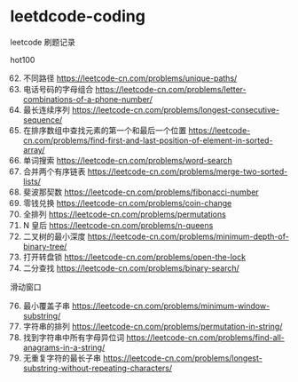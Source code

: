 # leetdcode-coding

leetcode 刷题记录

hot100

62. 不同路径 https://leetcode-cn.com/problems/unique-paths/
17. 电话号码的字母组合 https://leetcode-cn.com/problems/letter-combinations-of-a-phone-number/
128. 最长连续序列 https://leetcode-cn.com/problems/longest-consecutive-sequence/
34. 在排序数组中查找元素的第一个和最后一个位置 https://leetcode-cn.com/problems/find-first-and-last-position-of-element-in-sorted-array/
79. 单词搜索 https://leetcode-cn.com/problems/word-search
21. 合并两个有序链表 https://leetcode-cn.com/problems/merge-two-sorted-lists/
509. 斐波那契数 https://leetcode-cn.com/problems/fibonacci-number
322. 零钱兑换 https://leetcode-cn.com/problems/coin-change
46. 全排列 https://leetcode-cn.com/problems/permutations
51. N 皇后 https://leetcode-cn.com/problems/n-queens
111. 二叉树的最小深度 https://leetcode-cn.com/problems/minimum-depth-of-binary-tree/
752. 打开转盘锁 https://leetcode-cn.com/problems/open-the-lock
704. 二分查找 https://leetcode-cn.com/problems/binary-search/

滑动窗口

76. 最小覆盖子串 https://leetcode-cn.com/problems/minimum-window-substring/
567. 字符串的排列 https://leetcode-cn.com/problems/permutation-in-string/
438. 找到字符串中所有字母异位词 https://leetcode-cn.com/problems/find-all-anagrams-in-a-string/
3. 无重复字符的最长子串 https://leetcode-cn.com/problems/longest-substring-without-repeating-characters/


